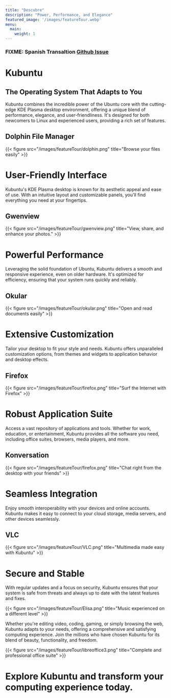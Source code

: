 ```yaml
---
title: "Descubre"
description: "Power, Performance, and Elegance"
featured_image: '/images/featureTour.webp'
menu:
  main:
    weight: 1
---
```

### FIXME: Spanish Transaltion [Github Issue](/link)

# Kubuntu
## The Operating System That Adapts to You

Kubuntu combines the incredible power of the Ubuntu core with the cutting-edge KDE Plasma desktop environment, offering
a unique blend of performance, elegance, and user-friendliness. It's designed for both newcomers to Linux and 
experienced users, providing a rich set of features.

## Dolphin File Manager

{{< figure src="/images/featureTour/dolphin.png" title="Browse your files easily" >}}

# User-Friendly Interface
Kubuntu's KDE Plasma desktop is known for its aesthetic appeal and ease of use. With an intuitive layout and customizable
panels, you'll find everything you need at your fingertips.

## Gwenview

{{< figure src="/images/featureTour/gwenview.png" title="View, share, and enhance your photos." >}}

# Powerful Performance
Leveraging the solid foundation of Ubuntu, Kubuntu delivers a smooth and responsive experience, even on older hardware.
It's optimized for efficiency, ensuring that your system runs quickly and reliably.

## Okular

{{< figure src="/images/featureTour/okular.png" title="Open and read documents easily" >}}

# Extensive Customization
Tailor your desktop to fit your style and needs. Kubuntu offers unparalleled customization options, from themes and 
widgets to application behavior and desktop effects.

## Firefox

{{< figure src="/images/featureTour/firefox.png" title="Surf the Internet with Firefox" >}}

# Robust Application Suite
Access a vast repository of applications and tools. Whether for work, education, or entertainment, Kubuntu provides all
the software you need, including office suites, browsers, media players, and more.

## Konversation

{{< figure src="/images/featureTour/firefox.png" title="Chat right from the desktop with your friends" >}}

# Seamless Integration
Enjoy smooth interoperability with your devices and online accounts. Kubuntu makes it easy to connect to your cloud 
storage, media servers, and other devices seamlessly.

## VLC

{{< figure src="/images/featureTour/VLC.png" title="Multimedia made easy with Kubuntu" >}}

# Secure and Stable
With regular updates and a focus on security, Kubuntu ensures that your system is safe from threats and always up to
date with the latest features and fixes.

{{< figure src="/images/featureTour/Elisa.png" title="Music experienced on a different level" >}}

Whether you're editing video, coding, gaming, or simply browsing the web, Kubuntu adapts to your needs, offering a comprehensive and satisfying computing experience. Join the millions who have chosen Kubuntu for its blend of beauty, functionality, and freedom.


{{< figure src="/images/featureTour/libreoffice3.png" title="Complete and professional office suite" >}}

# Explore Kubuntu and transform your computing experience today.
